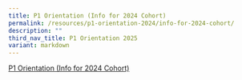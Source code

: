 ```yaml
---
title: P1 Orientation (Info for 2024 Cohort)
permalink: /resources/p1-orientation-2024/info-for-2024-cohort/
description: ""
third_nav_title: P1 Orientation 2025
variant: markdown
---
```

<a href="/files/For%20Parents/2024_P1_Administration.pdf" target="_blank">P1 Orientation (Info for 2024 Cohort)</a>